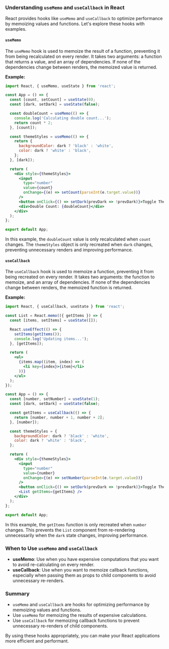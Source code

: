 ### Understanding `useMemo` and `useCallback` in React

React provides hooks like `useMemo` and `useCallback` to optimize performance by memoizing values and functions. Let's explore these hooks with examples.

#### `useMemo`
The `useMemo` hook is used to memoize the result of a function, preventing it from being recalculated on every render. It takes two arguments: a function that returns a value, and an array of dependencies. If none of the dependencies change between renders, the memoized value is returned.

**Example:**

```jsx
import React, { useMemo, useState } from 'react';

const App = () => {
  const [count, setCount] = useState(0);
  const [dark, setDark] = useState(false);

  const doubleCount = useMemo(() => {
    console.log('Calculating double count...');
    return count * 2;
  }, [count]);

  const themeStyles = useMemo(() => {
    return {
      backgroundColor: dark ? 'black' : 'white',
      color: dark ? 'white' : 'black',
    };
  }, [dark]);

  return (
    <div style={themeStyles}>
      <input 
        type="number" 
        value={count} 
        onChange={(e) => setCount(parseInt(e.target.value))} 
      />
      <button onClick={() => setDark(prevDark => !prevDark)}>Toggle Theme</button>
      <div>Double Count: {doubleCount}</div>
    </div>
  );
};

export default App;
```

In this example, the `doubleCount` value is only recalculated when `count` changes. The `themeStyles` object is only recreated when `dark` changes, preventing unnecessary renders and improving performance.

#### `useCallback`
The `useCallback` hook is used to memoize a function, preventing it from being recreated on every render. It takes two arguments: the function to memoize, and an array of dependencies. If none of the dependencies change between renders, the memoized function is returned.

**Example:**

```jsx
import React, { useCallback, useState } from 'react';

const List = React.memo(({ getItems }) => {
  const [items, setItems] = useState([]);

  React.useEffect(() => {
    setItems(getItems());
    console.log('Updating items...');
  }, [getItems]);

  return (
    <ul>
      {items.map((item, index) => (
        <li key={index}>{item}</li>
      ))}
    </ul>
  );
});

const App = () => {
  const [number, setNumber] = useState(1);
  const [dark, setDark] = useState(false);

  const getItems = useCallback(() => {
    return [number, number + 1, number + 2];
  }, [number]);

  const themeStyles = {
    backgroundColor: dark ? 'black' : 'white',
    color: dark ? 'white' : 'black',
  };

  return (
    <div style={themeStyles}>
      <input 
        type="number" 
        value={number} 
        onChange={(e) => setNumber(parseInt(e.target.value))} 
      />
      <button onClick={() => setDark(prevDark => !prevDark)}>Toggle Theme</button>
      <List getItems={getItems} />
    </div>
  );
};

export default App;
```

In this example, the `getItems` function is only recreated when `number` changes. This prevents the `List` component from re-rendering unnecessarily when the `dark` state changes, improving performance.

### When to Use `useMemo` and `useCallback`
- **useMemo**: Use when you have expensive computations that you want to avoid re-calculating on every render.
- **useCallback**: Use when you want to memoize callback functions, especially when passing them as props to child components to avoid unnecessary re-renders.

### Summary
- `useMemo` and `useCallback` are hooks for optimizing performance by memoizing values and functions.
- Use `useMemo` for memoizing the results of expensive calculations.
- Use `useCallback` for memoizing callback functions to prevent unnecessary re-renders of child components.

By using these hooks appropriately, you can make your React applications more efficient and performant.